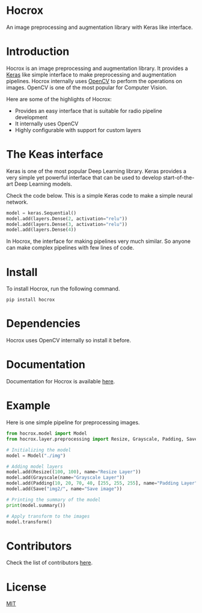 # Hocrox
An image preprocessing and augmentation library with Keras like interface.

# Introduction

Hocrox is an image preprocessing and augmentation library. It provides a [Keras](https://keras.io/) like simple interface to make preprocessing and augmentation pipelines. Hocrox internally uses [OpenCV](https://opencv.org/) to perform the operations on images. OpenCV is one of the most popular for Computer Vision.

Here are some of the highlights of Hocrox:

- Provides an easy interface that is suitable for radio pipeline development
- It internally uses OpenCV
- Highly configurable with support for custom layers

# The Keas interface

Keras is one of the most popular Deep Learning library. Keras provides a very simple yet powerful interface that can be used to develop start-of-the-art Deep Learning models.

Check the code below. This is a simple Keras code to make a simple neural network.

```python
model = keras.Sequential()
model.add(layers.Dense(2, activation="relu"))
model.add(layers.Dense(3, activation="relu"))
model.add(layers.Dense(4))
```

In Hocrox, the interface for making pipelines very much similar. So anyone can make complex pipelines with few lines of code.

# Install

To install Hocrox, run the following command.

```
pip install hocrox
```

# Dependencies

Hocrox uses OpenCV internally so install it before.

# Documentation

Documentation for Hocrox is available [here](https://imdeepmind.com/hocrox/).

# Example

Here is one simple pipeline for preprocessing images.

```python
from hocrox.model import Model
from hocrox.layer.preprocessing import Resize, Grayscale, Padding, Save

# Initializing the model
model = Model("./img")

# Adding model layers
model.add(Resize((100, 100), name="Resize Layer"))
model.add(Grayscale(name="Grayscale Layer"))
model.add(Padding(10, 20, 70, 40, [255, 255, 255], name="Padding Layer"))
model.add(Save("img2/", name="Save image"))

# Printing the summary of the model
print(model.summary())

# Apply transform to the images
model.transform()
```

# Contributors

Check the list of contributors [here](https://github.com/imdeepmind/hocrox/graphs/contributors).

# License

[MIT](https://github.com/imdeepmind/hocrox/blob/main/LICENSE)

